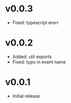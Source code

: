 # v0.0.3

- Fixed: typescript erorr

# v0.0.2

- Added: util exports
- Fixed: typo in event name

# v0.0.1

- Initial release
